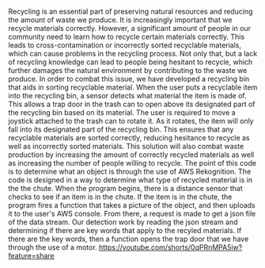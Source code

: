 Recycling is an essential part of preserving natural resources and reducing the amount of waste we produce. It is increasingly important that we recycle materials correctly. However, a significant amount of people in our community need to learn how to recycle certain materials correctly. This leads to cross-contamination or incorrectly sorted recyclable materials, which can cause problems in the recycling process. Not only that, but a lack of recycling knowledge can lead to people being hesitant to recycle, which further damages the natural environment by contributing to the waste we produce. 
	In order to combat this issue, we have developed a recycling bin that aids in sorting recyclable material. When the user puts a recyclable item into the recycling bin, a sensor detects what material the item is made of. This allows a trap door in the trash can to open above its designated part of the recycling bin based on its material. The user is required to move a joystick attached to the trash can to rotate it. As it rotates, the item will only fall into its designated part of the recycling bin. This ensures that any recyclable materials are sorted correctly, reducing hesitance to recycle as well as incorrectly sorted materials. This solution will also combat waste production by increasing the amount of correctly recycled materials as well as increasing the number of people willing to recycle. 
The point of this code is to determine what an object is through the use of AWS Rekognition. The code is designed in a way to determine what type of recycled material is in the the chute. When the program begins, there is a distance sensor that checks to see if an item is in the chute. If the item is in the chute, the program fires a function that takes a picture of the object, and then uploads it to the user's AWS console. From there, a request is made to get a json file of the data stream. Our detection work by reading the json stream and determining if there are key words that apply to the recyled materials. If there are the key words, then a function opens the trap door that we have through the use of a motor.
https://youtube.com/shorts/0qPRnMPA5iw?feature=share
